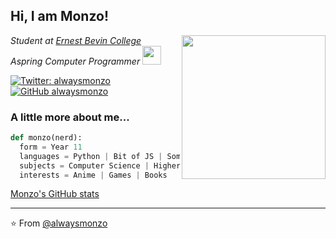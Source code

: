 <h2> Hi, I am Monzo!</h2>
<img align='right' src="https://media.giphy.com/media/l1J9MU7JDGBu8VQwU/giphy.gif" width="230">
<p><em>Student at <a href="https://ernestbevin.london/">Ernest Bevin College</a>
</br>Aspring Computer Programmer <img src="https://media.giphy.com/media/WUlplcMpOCEmTGBtBW/giphy.gif" width="30"> 
</em></p>

[![Twitter: alwaysmonzo](https://img.shields.io/twitter/follow/alwaysmonzo?style=social)](https://twitter.com/alwaysmonzo)
[![GitHub alwaysmonzo](https://img.shields.io/github/followers/alwaysmonzo?label=follow&style=social)](https://github.com/alwaysmonzo)


### A little more about me... 

```python
def monzo(nerd):
  form = Year 11
  languages = Python | Bit of JS | Some C#
  subjects = Computer Science | Higher Maths | Triple Science ...
  interests = Anime | Games | Books
```
[Monzo's GitHub stats](https://github-readme-stats.vercel.app/api?username=alwaysmonzo&theme=dark&show_icons=true)

---

⭐️ From [@alwaysmonzo](https://github.com/alwaysmonzo)

